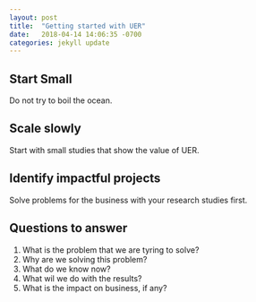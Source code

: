 ```yaml
---
layout: post
title:  "Getting started with UER"
date:   2018-04-14 14:06:35 -0700
categories: jekyll update
---
```

## Start Small
Do not try to boil the ocean.

## Scale slowly
Start with small studies that show the value of UER.

## Identify impactful projects
Solve problems for the business with your research studies first.

## Questions to answer
1. What is the problem that we are tyring to solve?
1. Why are we solving this problem?
1. What do we know now?
1. What wil we do with the results?
1. What is the impact on business, if any?

